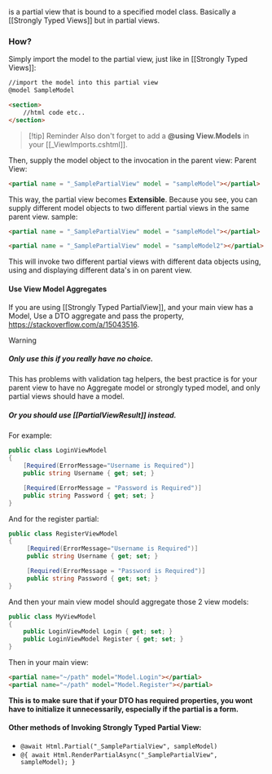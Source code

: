 is a partial view that is bound to a specified model class.
Basically a [[Strongly Typed Views]] but in partial views.
### How?
Simply import the model to the partial view, just like in [[Strongly Typed Views]]:
```html
//import the model into this partial view
@model SampleModel 

<section>
	//html code etc..
</section>
```
>[!tip] Reminder
>Also don't forget to add a **@using View.Models** in your [[_ViewImports.cshtml]].

Then, supply the model object to the invocation in the parent view:
Parent View:
```html
<partial name = "_SamplePartialView" model = "sampleModel"></partial>
```
This way, the partial view becomes **Extensible**. 
Because you see, you can supply different model objects to two different partial views in the same parent view.
sample:
```html
<partial name = "_SamplePartialView" model = "sampleModel"></partial>

<partial name = "_SamplePartialView" model = "sampleModel2"></partial>
```
This will invoke two different partial views with different data objects using, using and displaying different data's in on parent view.
#### Use View Model Aggregates
If you are using [[Strongly Typed PartialView]], and your main view has a Model, Use a DTO aggregate and pass the property, https://stackoverflow.com/a/15043516.
>[!warning]
>##### Only use this if you really have no choice. 
>This has problems with validation tag helpers, the best practice is for your parent view to have no Aggregate model or strongly typed model, and only partial views should have a model.
>##### Or you should use [[PartialViewResult]] instead.
>

For example:
```csharp
public class LoginViewModel
{
    [Required(ErrorMessage="Username is Required")]
    public string Username { get; set; }

    [Required(ErrorMessage = "Password is Required")]
    public string Password { get; set; }
}
```
And for the register partial:
```csharp
public class RegisterViewModel
{
     [Required(ErrorMessage="Username is Required")]
     public string Username { get; set; }

     [Required(ErrorMessage = "Password is Required")]
     public string Password { get; set; }
}
```
And then your main view model should aggregate those 2 view models:
```csharp
public class MyViewModel
{
    public LoginViewModel Login { get; set; }
    public LoginViewModel Register { get; set; }
}
```
Then in your main view:
```html
<partial name="~/path" model="Model.Login"></partial>
<partial name="~/path" model="Model.Register"></partial>
```
**This is to make sure that if your DTO has required properties, you wont have to initialize it unnecessarily, especially if the partial is a form.**
#### Other methods of Invoking Strongly Typed Partial View:
- `@await Html.Partial("_SamplePartialView", sampleModel)`
- `@{ await Html.RenderPartialAsync("_SamplePartialView", sampleModel); }`
